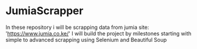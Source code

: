 # JumiaScrapper 
In these repository i will be scrapping data from jumia site: 'https://www.jumia.co.ke/'
I will build the project by milestones starting with simple to advanced scrapping using Selenium and Beautiful Soup
